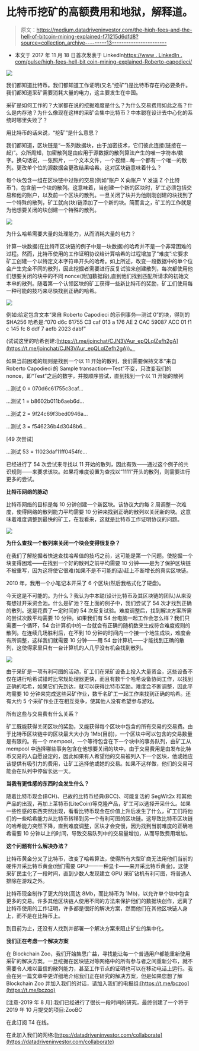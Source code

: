 # 比特币挖矿的高额费用和地狱，解释道。

> 原文：<https://medium.datadriveninvestor.com/the-high-fees-and-the-hell-of-bitcoin-mining-explained-f71215d6dfd8?source=collection_archive---------13----------------------->

*   本文于 2017 年 11 月 18 日首次发表于 LinkedIn[https://www . LinkedIn . com/pulse/high-fees-hell-bit coin-mining-explained-Roberto-capodieci/](https://www.linkedin.com/pulse/high-fees-hell-bitcoin-mining-explained-roberto-capodieci/)

![](img/f7d5a5d3ebaf9e3c4b9a5b6f123abc7a.png)

我们都知道比特币。我们都知道工作证明(又名“挖矿”)是比特币存在的必要条件。我们都知道采矿需要消耗大量的电力，这主要发生在中国。

采矿是如何工作的？大家都在说的挖掘难度是什么？为什么交易费用如此之高？什么是内存池？为什么像现在这样的采矿会集中比特币？中本聪在设计去中心化的系统时哪里失败了？

用比特币的话来说，“挖矿”是什么意思？

我们都知道，区块链是“一系列数据块，由于加密技术，它们彼此连接(链接在一起)”。众所周知，加密散列是由应用于源数据的散列算法产生的唯一字符串/数字。换句话说，一张照片，一个文本文件，一个视频…每一个都有一个唯一的散列。更改单个位的源数据会更改结果哈希。这对区块链意味着什么？

每个块包含一组在区块链中过账的交易(例如“账户 X 向账户 Y 发送 Z 个比特币”)，包含前一个块的散列。这意味着，当创建一个新的区块时，矿工必须包括交易和他的账户，以及前一个区块的散列。一旦关闭了块并为他刚刚创建的块找到了一个特殊的散列，矿工就向(块)链添加了一个新的块。简而言之，矿工的工作就是为他想要关闭的块创建一个特殊的散列。

![](img/7e0e799e80bb5a431ca5a79237424484.png)

为什么哈希需要大量的处理能力，从而消耗大量的电力？

计算一块数据(在比特币区块链的例子中是一块数据)的哈希并不是一个非常困难的过程。然而，比特币使用的工作证明协议给计算哈希的过程增加了“难度”:它要求矿工创建一个以特定文本字符串开头的哈希。如上所述，改变一段数据中的单个位会产生完全不同的散列，因此挖掘者需要进行反复试验来创建散列，每次都使用他们想要关闭的块中的不同 nonce(附加数据段),直到他们找到匹配所请求的初始文本串的散列。随着第一个认领区块的矿工获得一些新比特币的奖励，矿工们使用每一种可能的技巧来尽快找到正确的哈希。

![](img/056ba111c8bb3fb53badf7726f6a957f.png)

例如:给定包含文本“来自 Roberto Capodieci 的示例事务—测试 0”的块，得到的 SHA256 哈希是:“070 d6c 61755 C3 caf 013 a 176 AE 2 CAC 59087 ACC 01 f1 c 145 fc 8 ddf 7 aefb 2023 dabf”

(试试这里的哈希创建:[https://t.me/joinchat/CJN3VAur_epQLqlZefh2gA](https://t.me/joinchat/CJN3VAur_epQLqlZefh2gA))。

如果当前困难的规则是找到一个以 11 开始的散列，我们需要保持文本“来自 Roberto Capodieci 的 Sample transaction—Test”不变，只改变我们的 nonce，即“Test”之后的数字，并按顺序尝试，直到找到一个以 11 开始的散列

…测试 0 = 070d6c61755c3caf…

…测试 1 = b8602b011b6aeb6d…

…测试 2 = 9f24c69f3bed0946a…

…测试 3 = f546236b4d3048b6…

[49 次尝试]

…测试 53 = 11023daf11ff0454fc…

已经进行了 54 次尝试来寻找以 11 开始的散列，因此有效——通过这个例子的共识规则——来要求该块。如果将难度设置为查找以“1111”开头的散列，则需要进行更多的尝试。

**比特币网络的脉动**

比特币网络的目标是每 10 分钟创建一个新区块。该协议大约每 2 周调整一次难度，使得网络的散列能力平均需要 10 分钟来找到正确的散列以关闭新的块。这意味着难度调整到最快的矿工，在我看来，这就是比特币工作证明协议的问题。

![](img/2c7eb0d7d77622a3dde6d1abd6d91204.png)

**为什么查找一个散列来关闭一个块会变得很复杂？**

在我们了解挖掘者快速查找哈希值的技巧之前，这可能是第一个问题。使挖掘一个块变得困难——在找到一个好的散列之前平均需要 10 分钟——是为了保护区块链不被重写，因为这将使它很难(如果不是不可能的话)赶上不断增长的真实区块链。

2010 年，我用一个小笔记本开采了 6 个区块(然后我格式化了硬盘)。

今天这是不可能的。为什么？我认为中本聪(设计比特币及其区块链的团队)从来没有想过开采资金池。什么是矿池？在上面的例子中，我们尝试了 54 次才找到正确的散列。这是花费了一定时间的 54 次反复试验。难度调整后，找到解决方案所需的尝试次数平均需要 10 分钟。如果我们有 54 台电脑一起工作会怎么样？我们只需要一个循环，54 台计算机中的一台就会有正确的随机数来生成符合难度规则的散列。在连续几场胜利后，在不到 10 分钟的时间内一个接一个地生成块，难度会有所调整，这样我们就需要 10 分钟——用 54 台计算机——才能找到正确的散列，这使得家里只有一台计算机的人几乎没有机会找到散列。

![](img/f3194a8d96cb9d0b7146577301fb0a68.png)

由于采矿是一项有利可图的活动，矿工们在采矿设备上投入大量资金，这些设备不仅在进行哈希试错时比常规处理器更快，而且有数千个哈希设备协同工作，以找到正确的哈希，如果它们先到达，就可以获得比特币奖励。难度会不断调整，因此平均需要 10 分钟来完成这些采矿作业，数千名矿工一起工作来找到正确的哈希。还有大约 5 个采矿作业正在相互竞争，使其他人没有希望参与游戏。

所有这些与交易费有什么关系？

矿工既能获得关闭区块的奖励，又能获得每个区块中包含的所有交易的交易费。由于比特币区块链中的区块最大大小为 1Mb(目前)，一个区块中可以包含的交易数量是有限的。有一个 mempool，一个等待包含在下一个块中的事务队列，由矿工从 mempool 中选择哪些事务包含在他想要关闭的块中。由于交易费用是由发布比特币交易的人自愿设定的，因此如果有人希望他的交易被列入下一个区块，他或她应该提供有吸引力的费用，让矿工选择他或她的交易。如果不这样做，他们的交易可能会在队列中停留长达一天。

**当我有更性感的东西时会发生什么？**

随着比特币现金(BCH)、已故的比特币经典(BCC)、可能复活的 SegWit2x 和其他产品的出现，再加上莱特币(LiteCoin)等克隆产品，矿工可以选择开采什么。如果一些性感的东西突然出现，看看比特币现金在价值上升后发生了什么，矿工们将他们的一些哈希能力从比特币转移到另一个有利可图的区块链。这导致比特币区块链的哈希能力突然下降，直到难度调整，区块才会变慢，因为找到当前难度的正确哈希需要 10 分钟以上的时间，导致交易队列中的交易量增加，从而导致费用增加。

**这个问题有什么解决办法？**

比特币黄金分叉了比特币，改变了哈希算法，使得所有大型矿商无法用他们当前的硬件开采比特币黄金(他们需要 GPU——一种显卡——来开采比特币黄金)。这使采矿民主化了一段时间，直到少数人发现建立 GPU 采矿钻机有利可图，将普通人排除在游戏之外。

比特币现金制作了更大的块(高达 8Mb，而比特币为 1Mb)，以允许单个块中包含更多的交易。许多其他区块链人使用不同的方法来保护他们的数据块创作，远离了比特币使用的工作证明，许多都是很好的解决方案，然而他们在其他区块链人身上，而不是在比特币上。

到目前为止，还没有人找到并部署一个解决方案来阻止矿业的集中化。

**我们正在考虑一个解决方案**

在 Blockchain Zoo，我们开始集思广益，寻找能让每一个普通用户都能重新使用采矿的解决方案。一旦挖掘在区块链对等网络中的所有参与者之间重新分布，就不需要令人难以置信的散列能力，甚至工作节点的证明也可以在移动电话上运行。我会在另一篇文章中更详细地介绍我们正在研究的解决方案，但是如果您想了解 Blockchain Zoo 并加入我们的对话，请加入我们的电报组:[https://t.me/bczoo](https://t.me/bczoo)

[注意-2019 年 8 月]:我们已经进行了很长一段时间的研究，最终创建了一个将于 2019 年 10 月提交的项目:ZooBC

在此订阅 T4 在线。

在此加入我们的网络:[https://datadriveninvestor.com/collaborate](https://datadriveninvestor.com/collaborate)